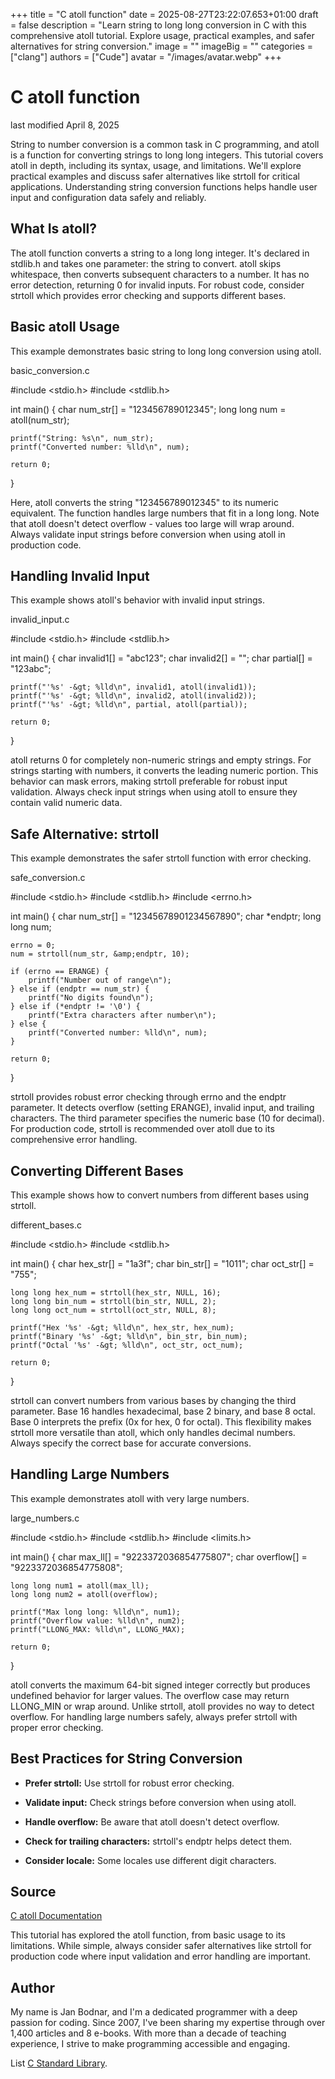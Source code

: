 +++
title = "C atoll function"
date = 2025-08-27T23:22:07.653+01:00
draft = false
description = "Learn string to long long conversion in C with this comprehensive atoll tutorial. Explore usage, practical examples, and safer alternatives for string conversion."
image = ""
imageBig = ""
categories = ["clang"]
authors = ["Cude"]
avatar = "/images/avatar.webp"
+++

# C atoll function

last modified April 8, 2025

String to number conversion is a common task in C programming, and atoll is a
function for converting strings to long long integers. This tutorial covers
atoll in depth, including its syntax, usage, and limitations. We'll explore
practical examples and discuss safer alternatives like strtoll for
critical applications. Understanding string conversion functions helps handle
user input and configuration data safely and reliably.

## What Is atoll?

The atoll function converts a string to a long long integer. It's declared in
stdlib.h and takes one parameter: the string to convert.
atoll skips whitespace, then converts subsequent characters to a number.
It has no error detection, returning 0 for invalid inputs. For robust code,
consider strtoll which provides error checking and supports different
bases.

## Basic atoll Usage

This example demonstrates basic string to long long conversion using
atoll.

basic_conversion.c
  

#include &lt;stdio.h&gt;
#include &lt;stdlib.h&gt;

int main() {
    char num_str[] = "123456789012345";
    long long num = atoll(num_str);

    printf("String: %s\n", num_str);
    printf("Converted number: %lld\n", num);

    return 0;
}

Here, atoll converts the string "123456789012345" to its numeric
equivalent. The function handles large numbers that fit in a long long. Note
that atoll doesn't detect overflow - values too large will wrap
around. Always validate input strings before conversion when using
atoll in production code.

## Handling Invalid Input

This example shows atoll's behavior with invalid input strings.

invalid_input.c
  

#include &lt;stdio.h&gt;
#include &lt;stdlib.h&gt;

int main() {
    char invalid1[] = "abc123";
    char invalid2[] = "";
    char partial[] = "123abc";

    printf("'%s' -&gt; %lld\n", invalid1, atoll(invalid1));
    printf("'%s' -&gt; %lld\n", invalid2, atoll(invalid2));
    printf("'%s' -&gt; %lld\n", partial, atoll(partial));

    return 0;
}

atoll returns 0 for completely non-numeric strings and empty strings.
For strings starting with numbers, it converts the leading numeric portion.
This behavior can mask errors, making strtoll preferable for robust
input validation. Always check input strings when using atoll to
ensure they contain valid numeric data.

## Safe Alternative: strtoll

This example demonstrates the safer strtoll function with error checking.

safe_conversion.c
  

#include &lt;stdio.h&gt;
#include &lt;stdlib.h&gt;
#include &lt;errno.h&gt;

int main() {
    char num_str[] = "12345678901234567890";
    char *endptr;
    long long num;

    errno = 0;
    num = strtoll(num_str, &amp;endptr, 10);

    if (errno == ERANGE) {
        printf("Number out of range\n");
    } else if (endptr == num_str) {
        printf("No digits found\n");
    } else if (*endptr != '\0') {
        printf("Extra characters after number\n");
    } else {
        printf("Converted number: %lld\n", num);
    }

    return 0;
}

strtoll provides robust error checking through errno and
the endptr parameter. It detects overflow (setting ERANGE),
invalid input, and trailing characters. The third parameter specifies the
numeric base (10 for decimal). For production code, strtoll is
recommended over atoll due to its comprehensive error handling.

## Converting Different Bases

This example shows how to convert numbers from different bases using
strtoll.

different_bases.c
  

#include &lt;stdio.h&gt;
#include &lt;stdlib.h&gt;

int main() {
    char hex_str[] = "1a3f";
    char bin_str[] = "1011";
    char oct_str[] = "755";

    long long hex_num = strtoll(hex_str, NULL, 16);
    long long bin_num = strtoll(bin_str, NULL, 2);
    long long oct_num = strtoll(oct_str, NULL, 8);

    printf("Hex '%s' -&gt; %lld\n", hex_str, hex_num);
    printf("Binary '%s' -&gt; %lld\n", bin_str, bin_num);
    printf("Octal '%s' -&gt; %lld\n", oct_str, oct_num);

    return 0;
}

strtoll can convert numbers from various bases by changing the third
parameter. Base 16 handles hexadecimal, base 2 binary, and base 8 octal. Base 0
interprets the prefix (0x for hex, 0 for octal). This flexibility makes
strtoll more versatile than atoll, which only handles
decimal numbers. Always specify the correct base for accurate conversions.

## Handling Large Numbers

This example demonstrates atoll with very large numbers.

large_numbers.c
  

#include &lt;stdio.h&gt;
#include &lt;stdlib.h&gt;
#include &lt;limits.h&gt;

int main() {
    char max_ll[] = "9223372036854775807";
    char overflow[] = "9223372036854775808";

    long long num1 = atoll(max_ll);
    long long num2 = atoll(overflow);

    printf("Max long long: %lld\n", num1);
    printf("Overflow value: %lld\n", num2);
    printf("LLONG_MAX: %lld\n", LLONG_MAX);

    return 0;
}

atoll converts the maximum 64-bit signed integer correctly but
produces undefined behavior for larger values. The overflow case may return
LLONG_MIN or wrap around. Unlike strtoll,
atoll provides no way to detect overflow. For handling large numbers
safely, always prefer strtoll with proper error checking.

## Best Practices for String Conversion

- **Prefer strtoll:** Use strtoll for robust error checking.

- **Validate input:** Check strings before conversion when using atoll.

- **Handle overflow:** Be aware that atoll doesn't detect overflow.

- **Check for trailing characters:** strtoll's endptr helps detect them.

- **Consider locale:** Some locales use different digit characters.

## Source

[C atoll Documentation](https://en.cppreference.com/w/c/string/byte/atoll)

This tutorial has explored the atoll function, from basic usage to
its limitations. While simple, always consider safer alternatives like
strtoll for production code where input validation and error
handling are important.

## Author

My name is Jan Bodnar, and I'm a dedicated programmer with a deep passion for
coding. Since 2007, I've been sharing my expertise through over 1,400 articles
and 8 e-books. With more than a decade of teaching experience, I strive to make
programming accessible and engaging.

List [C Standard Library](/all/#clang-std).